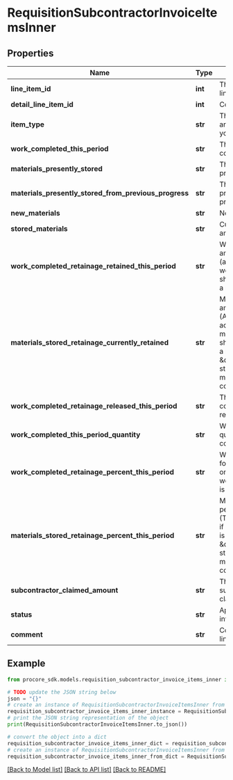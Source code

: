 # RequisitionSubcontractorInvoiceItemsInner


## Properties

Name | Type | Description | Notes
------------ | ------------- | ------------- | -------------
**line_item_id** | **int** | The line item id of a contract line item | [optional] 
**detail_line_item_id** | **int** | Contract Detail Item ID | [optional] 
**item_type** | **str** | The type of the item your are updating. Required if you are updating a line item. | 
**work_completed_this_period** | **str** | The amount of work completed this period | [optional] 
**materials_presently_stored** | **str** | The amount of materials presently stored | [optional] 
**materials_presently_stored_from_previous_progress** | **str** | The amount of materials presently stored from the previous progress | [optional] 
**new_materials** | **str** | New materials amount | [optional] 
**stored_materials** | **str** | Currently stored materials amount | [optional] 
**work_completed_retainage_retained_this_period** | **str** | Work completed retainage amount retained this period (admin user only, work_completed_this_period should be non-zero to hold a retainage) | [optional] 
**materials_stored_retainage_currently_retained** | **str** | Materials stored retainage amount currently retained (Admin user, amount accounting only, materials_presently_stored should be non-zero to hold a retainage. Ignored unless \&quot;Materials presently stored\&quot; is manually managed in your configuration.) | [optional] 
**work_completed_retainage_released_this_period** | **str** | The amount of work completed retainage released this period | [optional] 
**work_completed_this_period_quantity** | **str** | Work completed this period quantity (unit accounting contract only) | [optional] 
**work_completed_retainage_percent_this_period** | **str** | Work completed percentage for this period (this field is only persisted if work_completed_this_period is zero or nil) | [optional] 
**materials_stored_retainage_percent_this_period** | **str** | Materials retainage percentage for this period (This field is only persisted if materials_presently_stored is zero or nil. Ignored unless \&quot;Materials presently stored\&quot; is manually managed in your configuration.) | [optional] 
**subcontractor_claimed_amount** | **str** | The total amount the subcontractor original claimed for this line | [optional] 
**status** | **str** | Approval status of the invoice line item | [optional] 
**comment** | **str** | Comment about the invoice line item | [optional] 

## Example

```python
from procore_sdk.models.requisition_subcontractor_invoice_items_inner import RequisitionSubcontractorInvoiceItemsInner

# TODO update the JSON string below
json = "{}"
# create an instance of RequisitionSubcontractorInvoiceItemsInner from a JSON string
requisition_subcontractor_invoice_items_inner_instance = RequisitionSubcontractorInvoiceItemsInner.from_json(json)
# print the JSON string representation of the object
print(RequisitionSubcontractorInvoiceItemsInner.to_json())

# convert the object into a dict
requisition_subcontractor_invoice_items_inner_dict = requisition_subcontractor_invoice_items_inner_instance.to_dict()
# create an instance of RequisitionSubcontractorInvoiceItemsInner from a dict
requisition_subcontractor_invoice_items_inner_from_dict = RequisitionSubcontractorInvoiceItemsInner.from_dict(requisition_subcontractor_invoice_items_inner_dict)
```
[[Back to Model list]](../README.md#documentation-for-models) [[Back to API list]](../README.md#documentation-for-api-endpoints) [[Back to README]](../README.md)


